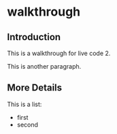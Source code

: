 # walkthrough

## Introduction

This is a walkthrough for live code 2.

This is another paragraph.

## More Details

This is a list:

- first
- second
